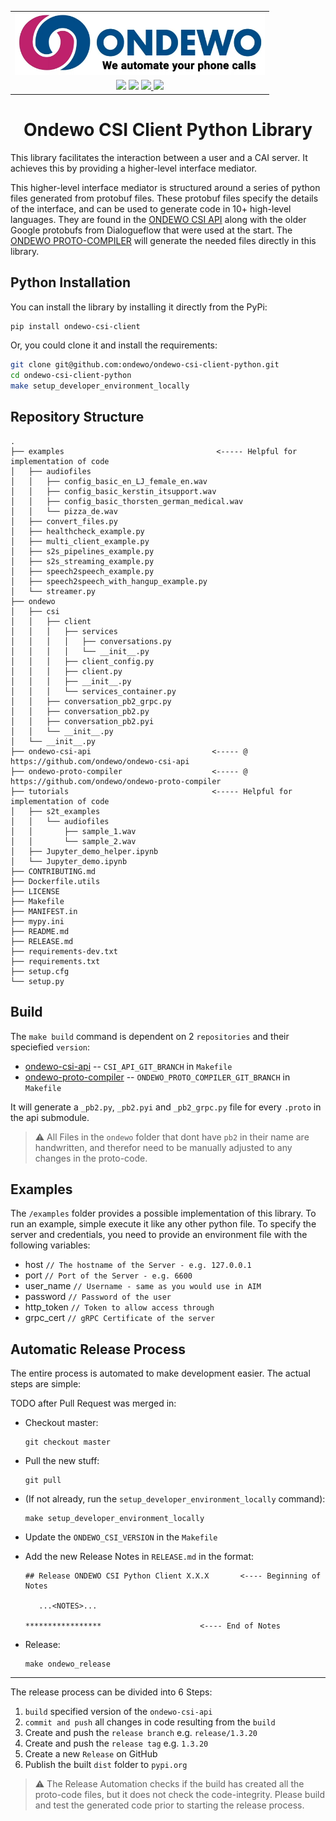 <div align="center">
  <table>
    <tr>
      <td>
        <a href="https://ondewo.com/en/products/natural-language-understanding/">
            <img width="400px" src="https://raw.githubusercontent.com/ondewo/ondewo-logos/master/ondewo_we_automate_your_phone_calls.png"/>
        </a>
      </td>
    </tr>
    <tr>
        <td align="center">
          <a href="https://www.linkedin.com/company/ondewo "><img width="40px" src="https://cdn-icons-png.flaticon.com/512/3536/3536505.png"></a>
          <a href="https://www.facebook.com/ondewo"><img width="40px" src="https://cdn-icons-png.flaticon.com/512/733/733547.png"></a>
          <a href="https://twitter.com/ondewo"><img width="40px" src="https://cdn-icons-png.flaticon.com/512/733/733579.png"> </a>
          <a href="https://www.instagram.com/ondewo.ai/"><img width="40px" src="https://cdn-icons-png.flaticon.com/512/174/174855.png"></a>
        </td>
    </tr>
  </table>
  <h1>
  Ondewo CSI Client Python Library
  </h1>
</div>


This library facilitates the interaction between a user and a CAI server. It achieves this by providing a higher-level interface mediator.

This higher-level interface mediator is structured around a series of python files generated from protobuf files. These protobuf files specify the details of the interface, and can be used to generate code in 10+ high-level languages. They are found in the [ONDEWO CSI API](https://github.com/ondewo/ondewo-csi-api) along with the older Google protobufs from Dialogueflow that were used at the start. The [ONDEWO PROTO-COMPILER](https://github.com/ondewo/ondewo-proto-compiler) will generate the needed files directly in this library.

## Python Installation

You can install the library by installing it directly from the PyPi:

```bash
pip install ondewo-csi-client
```

Or, you could clone it and install the requirements:

```bash
git clone git@github.com:ondewo/ondewo-csi-client-python.git
cd ondewo-csi-client-python
make setup_developer_environment_locally
```

## Repository Structure

```
.
├── examples                                  <----- Helpful for implementation of code
│   ├── audiofiles
│   │   ├── config_basic_en_LJ_female_en.wav
│   │   ├── config_basic_kerstin_itsupport.wav
│   │   ├── config_basic_thorsten_german_medical.wav
│   │   └── pizza_de.wav
│   ├── convert_files.py
│   ├── healthcheck_example.py
│   ├── multi_client_example.py
│   ├── s2s_pipelines_example.py
│   ├── s2s_streaming_example.py
│   ├── speech2speech_example.py
│   ├── speech2speech_with_hangup_example.py
│   └── streamer.py
├── ondewo
│   ├── csi
│   │   ├── client
│   │   │   ├── services
│   │   │   │   ├── conversations.py
│   │   │   │   └── __init__.py
│   │   │   ├── client_config.py
│   │   │   ├── client.py
│   │   │   ├── __init__.py
│   │   │   └── services_container.py
│   │   ├── conversation_pb2_grpc.py
│   │   ├── conversation_pb2.py
│   │   ├── conversation_pb2.pyi
│   │   └── __init__.py
│   └── __init__.py
├── ondewo-csi-api                           <----- @ https://github.com/ondewo/ondewo-csi-api
├── ondewo-proto-compiler                    <----- @ https://github.com/ondewo/ondewo-proto-compiler
├── tutorials                                <----- Helpful for implementation of code
│   ├── s2t_examples
│   │   └── audiofiles
│   │       ├── sample_1.wav
│   │       └── sample_2.wav
│   ├── Jupyter_demo_helper.ipynb
│   └── Jupyter_demo.ipynb
├── CONTRIBUTING.md
├── Dockerfile.utils
├── LICENSE
├── Makefile
├── MANIFEST.in
├── mypy.ini
├── README.md
├── RELEASE.md
├── requirements-dev.txt
├── requirements.txt
├── setup.cfg
└── setup.py
```

## Build

The `make build` command is dependent on 2 `repositories` and their speciefied `version`:

- [ondewo-csi-api](https://github.com/ondewo/ondewo-csi-api) -- `CSI_API_GIT_BRANCH` in `Makefile`
- [ondewo-proto-compiler](https://github.com/ondewo/ondewo-proto-compiler) -- `ONDEWO_PROTO_COMPILER_GIT_BRANCH` in `Makefile`

It will generate a `_pb2.py`, `_pb2.pyi` and `_pb2_grpc.py` file for every `.proto` in the api submodule.

> :warning: All Files in the `ondewo` folder that dont have `pb2` in their name are handwritten, and therefor need to be manually adjusted to any changes in the proto-code.

## Examples

The `/examples` folder provides a possible implementation of this library. To run an example, simple execute it like any other python file. To specify the server and credentials, you need to provide an environment file with the following variables:

- host `// The hostname of the Server - e.g. 127.0.0.1`
- port `// Port of the Server - e.g. 6600`
- user_name `// Username - same as you would use in AIM`
- password `// Password of the user`
- http_token `// Token to allow access through`
- grpc_cert `// gRPC Certificate of the server`

## Automatic Release Process

The entire process is automated to make development easier. The actual steps are simple:

TODO after Pull Request was merged in:

- Checkout master:
  ```shell
  git checkout master
  ```
- Pull the new stuff:
  ```shell
  git pull
  ```
- (If not already, run the `setup_developer_environment_locally` command):
  ```shell
  make setup_developer_environment_locally
  ```
- Update the `ONDEWO_CSI_VERSION` in the `Makefile`
- Add the new Release Notes in `RELEASE.md` in the format:

  ```
  ## Release ONDEWO CSI Python Client X.X.X       <---- Beginning of Notes

     ...<NOTES>...

  *****************                      <---- End of Notes
  ```

- Release:
  ```shell
  make ondewo_release
  ```

---

The release process can be divided into 6 Steps:

1. `build` specified version of the `ondewo-csi-api`
2. `commit and push` all changes in code resulting from the `build`
3. Create and push the `release branch` e.g. `release/1.3.20`
4. Create and push the `release tag` e.g. `1.3.20`
5. Create a new `Release` on GitHub
6. Publish the built `dist` folder to `pypi.org`

> :warning: The Release Automation checks if the build has created all the proto-code files, but it does not check the code-integrity. Please build and test the generated code prior to starting the release process.
